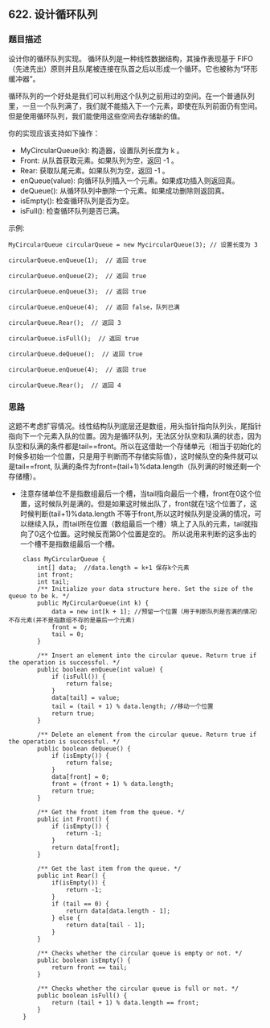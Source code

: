 ## 622. 设计循环队列

### 题目描述
设计你的循环队列实现。 循环队列是一种线性数据结构，其操作表现基于 FIFO（先进先出）原则并且队尾被连接在队首之后以形成一个循环。它也被称为“环形缓冲器”。

循环队列的一个好处是我们可以利用这个队列之前用过的空间。在一个普通队列里，一旦一个队列满了，我们就不能插入下一个元素，即使在队列前面仍有空间。但是使用循环队列，我们能使用这些空间去存储新的值。

你的实现应该支持如下操作：
* MyCircularQueue(k): 构造器，设置队列长度为 k 。
* Front: 从队首获取元素。如果队列为空，返回 -1 。
* Rear: 获取队尾元素。如果队列为空，返回 -1 。
* enQueue(value): 向循环队列插入一个元素。如果成功插入则返回真。
* deQueue(): 从循环队列中删除一个元素。如果成功删除则返回真。
* isEmpty(): 检查循环队列是否为空。
* isFull(): 检查循环队列是否已满。


示例:

```
MyCircularQueue circularQueue = new MycircularQueue(3); // 设置长度为 3

circularQueue.enQueue(1);  // 返回 true

circularQueue.enQueue(2);  // 返回 true

circularQueue.enQueue(3);  // 返回 true

circularQueue.enQueue(4);  // 返回 false，队列已满

circularQueue.Rear();  // 返回 3

circularQueue.isFull();  // 返回 true

circularQueue.deQueue();  // 返回 true

circularQueue.enQueue(4);  // 返回 true

circularQueue.Rear();  // 返回 4
```


### 思路
这题不考虑扩容情况。线性结构队列底层还是数组，用头指针指向队列头，尾指针指向下一个元素入队的位置。因为是循环队列，无法区分队空和队满的状态，因为队空和队满的条件都是tail==front。所以在这借助一个存储单元（相当于初始化的时候多初始一个位置，只是用于判断而不存储实际值），这时候队空的条件就可以是tail==front, 队满的条件为front=(tail+1)%data.length（队列满的时候还剩一个存储槽）。

* 注意存储单位不是指数组最后一个槽，当tail指向最后一个槽，front在0这个位置，这时候队列是满的。但是如果这时候出队了，front就在1这个位置了，这时候判断(tail+1)%data.length 不等于front,所以这时候队列是没满的情况，可以继续入队，而tail所在位置（数组最后一个槽）填上了入队的元素，tail就指向了0这个位置。这时候反而第0个位置是空的。 所以说用来判断的这多出的一个槽不是指数组最后一个槽。

```   
    class MyCircularQueue {
        int[] data;  //data.length = k+1 保存k个元素
        int front;
        int tail;
        /** Initialize your data structure here. Set the size of the queue to be k. */
        public MyCircularQueue(int k) {
            data = new int[k + 1]; //预留一个位置（用于判断队列是否满的情况） 不存元素(并不是指数组不存的是最后一个元素)
            front = 0;
            tail = 0;
        }

        /** Insert an element into the circular queue. Return true if the operation is successful. */
        public boolean enQueue(int value) {
            if (isFull()) {
                return false;
            }
            data[tail] = value;
            tail = (tail + 1) % data.length; //移动一个位置
            return true;
        }

        /** Delete an element from the circular queue. Return true if the operation is successful. */
        public boolean deQueue() {
            if (isEmpty()) {
                return false;
            }
            data[front] = 0;
            front = (front + 1) % data.length;
            return true;
        }

        /** Get the front item from the queue. */
        public int Front() {
            if (isEmpty()) {
                return -1;
            }
            return data[front];
        }

        /** Get the last item from the queue. */
        public int Rear() {
            if(isEmpty()) {
                return -1;
            }
            if (tail == 0) {
                return data[data.length - 1];
            } else {
                return data[tail - 1];
            }
        }

        /** Checks whether the circular queue is empty or not. */
        public boolean isEmpty() {
            return front == tail;
        }

        /** Checks whether the circular queue is full or not. */
        public boolean isFull() {
            return (tail + 1) % data.length == front;
        }
    }
```

